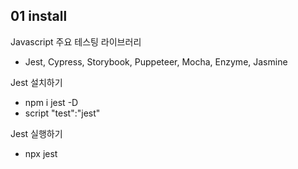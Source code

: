 ## 01 install

Javascript 주요 테스팅 라이브러리

- Jest, Cypress, Storybook, Puppeteer, Mocha, Enzyme, Jasmine

Jest 설치하기

- npm i jest -D
- script "test":"jest"

Jest 실행하기

- npx jest
